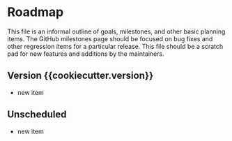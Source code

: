 # Roadmap
This file is an informal outline of goals, milestones, and other basic planning
items. The GitHub milestones page should be focused on bug fixes and other
regression items for a particular release. This file should be a scratch pad for
new features and additions by the maintainers.

## Version {{cookiecutter.version}}
* new item

## Unscheduled
* new item
